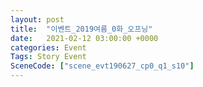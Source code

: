 ```yaml
---
layout: post
title:  "이벤트_2019여름_0화_오프닝"
date:   2021-02-12 03:00:00 +0000
categories: Event
Tags: Story Event
SceneCode: ["scene_evt190627_cp0_q1_s10"]
---
```

